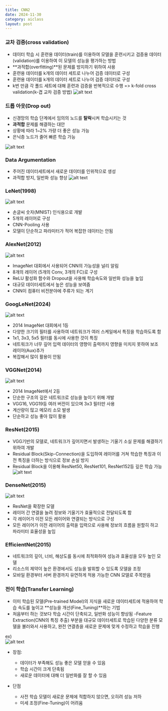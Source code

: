 ```yaml
---
title: CNN2
date: 2024-11-30
category: aiclass
layout: post
---
```

### 교차 검증(cross validation)
- 데이터 학습 시 훈련용 데이터(train)를 이용하여 모델을 훈련시키고 검증용 데이터(validation)를 이용하여 이 모델의 성능을 평가하는 방법  
- **과적합(overfitting)**된 문제를 방지하기 위하여 사용  
- 훈련용 데이터를 k개의 데이터 세트로 나누어 검증 데이터로 구성  
- 훈련용 데이터를 k개의 데이터 세트로 나누어 검증 데이터로 구성
- k번 만큼 각 폴드 세트에 대해 훈련과 검증을 반복적으로 수행 => k-fold cross validation(k-겹 교차 검증 방법)
![alt text](image-50.png)  

### 드롭 아웃(Drop out)
- 신경망의 학습 단계에서 임의의 노드를 **탈락**시켜 학습시키는 것
- **과적합** 문제를 해결하는 대안
- 상황에 따라 1~2% 가량 더 좋은 성능 가능
- 은닉층 노드가 줄어 빠른 학습 가능

![alt text](image-51.png)  

### Data Argumentation
- 주어진 데이터세트에서 새로운 데이터를 인위적으로 생성
- 과적합 방지, 일반화 성능 향상
![alt text](image-52.png)  



### LeNet(1998)
![alt text](image-53.png)  

- 손글씨 숫자(MNIST) 인식용으로 개발
- 5개의 레이어로 구성
- CNN-Pooling 사용
- 모델이 단순하고 파라미터가 적어 복잡한 데이터는 안됨  

### AlexNet(2012)
![alt text](image-54.png)  
- ImageNet 대회에서 사용되어 CNN의 가능성을 널리 알림  
- 8개의 레이어 (5개의 Conv, 3개의 FC)로 구성
- ReLU 활성화 함수와 Dropout을 사용해 학습속도와 일반화 성능을 높임
- 대규모 데이터세트에서 높은 성능을 보여줌
- CNN이 컴퓨터 비전분야에 주류가 되는 계기  

### GoogLeNet(2024)
![alt text](image-55.png)  
- 2014 ImageNet 대회에서 1등
- 다양한 크기의 필터를 사용하여 네트워크가 여러 스케일에서 특징을 학습하도록 함  
- 1x1, 3x3, 5x5 필터를 동시에 사용한 것이 특징
- 네트워크가 너무 깊어 입력 데이터의 영향이 출력까지 영향을 미치지 못하여 보조 레이어(Aux)추가  
- 복잡해서 많이 활용이 안됨

### VGGNet(2014)
![alt text](image-56.png)  

- 2014 ImageNet에서 2등
- 단순한 구조의 깊은 네트워크로 성능을 높이기 위해 개발
- VGG16, VGG19등 여러 버전이 있으며 3x3 필터만 사용
- 계산량이 많고 메모리 소모 발생  
- 단순하고 성능 좋아 많이 활용 

### ResNet(2015)
- VGG기반의 모델로, 네트워크가 깊어지면서 발생하는 기울기 소실 문제를 해결하기 위하여 개발
- Residual Block(Skip-Connection)을 도입하여 레이어를 거쳐 학습한 특징과 이전 특징을 더하는 방식으로 정보 손실 방지  
- Residual Block을 이용해 ResNet50, ResNet101, ResNet152등 깊은 학습 가능  
![alt text](image-57.png)  

### DenseNet(2015)
![alt text](image-58.png)  

- ResNet을 확장한 모델
- 레이어 간 연결을 늘려 정보와 기울기가 효율적으로 전달되도록 함 
- 각 레이어가 이전 모든 레이어와 연결되는 방식으로 구성
- 모든 레이어가 이전 레이어의 출력을 입력으로 사용해 정보의 흐름을 원할히 하고 파라미터 효율성을 높임  


### EfficientNet(2015)
- 네트워크의 깊이, 너비, 해상도를 동시에 최적화하여 성능과 효율성을 모두 높인 모델  
- 리소스의 제약이 높은 환경에서도 성능을 발휘할 수 있도록 모델을 조정  
- 모바일 환경부터 서버 환경까지 유연하게 적용 가능한 CNN 모델로 주목받음  

### 전이 학습(Transfer Learning)
- 이미 학습된 모델(Pre-trained Model)의 지식을 새로운 데이터세트에 적용하여 학습 속도를 높이고 **성능을 개선(Fine_Tuning)**하는 기법
- 처음부터 하는 것보다 학습 시간이 단축되고, 일반화 성능이 향상됨
-Feature Extraction(CNN의 특징 추출) 부분을 대규모 데이터세트로 학습된 다양한 분류 모델을 불러와서 사용하고, 완전 연결층을 새로운 문제에 맞게 수정하고 학습을 진행  

ex)  
![alt text](image-59.png)  

- 장점:
    - 데이터가 부족해도 성능 좋은 모델 얻을 수 있음
    - 학습 시간이 크게 단축됨
    - 새로운 데이터에 대해 더 일반화를 잘 할 수 있음

- 단점
    - 사전 학습 모델이 새로운 문제에 적합하지 않으면, 오히려 성능 저하
    - 미세 조정(Fine-Tuning)이 어려움
    